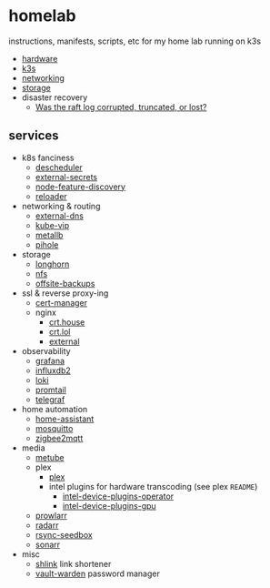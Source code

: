 # homelab

instructions, manifests, scripts, etc for my home lab running on k3s

- [hardware](/docs/hardware.md)
- [k3s](/docs/k3s.md)
- [networking](/docs/networking.md)
- [storage](/docs/storage.md)
- disaster recovery
  - [Was the raft log corrupted, truncated, or lost?](/docs/dr/raft.md)

## services

- k8s fanciness
  - [descheduler](/descheduler/)
  - [external-secrets](/external-secrets/)
  - [node-feature-discovery](/node-feature-discovery)
  - [reloader](/reloader/)
- networking & routing
  - [external-dns](/external-dns/)
  - [kube-vip](/kube-vip/)
  - [metallb](/metallb/)
  - [pihole](/pihole/)
- storage
  - [longhorn](/longhorn/)
  - [nfs](/nfs/)
  - [offsite-backups](/offsite-backups/)
- ssl & reverse proxy-ing
  - [cert-manager](/cert-manager/)
  - nginx
    - [crt.house](/nginx-crt-house/)
    - [crt.lol](/nginx-crt-lol/)
    - [external](/nginx-external/)
- observability
  - [grafana](/grafana/)
  - [influxdb2](/influxdb2/)
  - [loki](/loki/)
  - [promtail](/promtail/)
  - [telegraf](/telegraf/)
- home automation
  - [home-assistant](/home-assistant/)
  - [mosquitto](/mosquitto/)
  - [zigbee2mqtt](/zigbee2mqtt/)
- media
  - [metube](/metube/)
  - plex
    - [plex](/plex/)
    - intel plugins for hardware transcoding (see plex `README`)
      - [intel-device-plugins-operator](/intel-device-plugins-operator/)
      - [intel-device-plugins-gpu](/intel-device-plugins-gpu/)
  - [prowlarr](/prowlarr/)
  - [radarr](/radarr/)
  - [rsync-seedbox](/rsync-seedbox/)
  - [sonarr](/sonarr/)
- misc
  - [shlink](/shlink/) link shortener
  - [vault-warden](/vault-warden/) password manager

